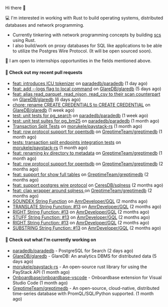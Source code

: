 Hi there 👋 

💻 I'm interested in working with Rust to build operating systems, distributed databases and network programming.
- Currently tinkering with network programming concepts by building [scs](https://github.com/Onboardbase/secure-share) using Rust.
- I also build/work on proxy databases for SQL like applications to be able to utilize the Postgres Wire Protocol. (It will be open sourced soon).

🍺 I am open to internships opportunities in the fields mentioned above.

#### 🔨 Check out my recent pull requests

- [feat: introduces ICU tokenizer](https://github.com/paradedb/paradedb/pull/615) on [paradedb/paradedb](https://github.com/paradedb/paradedb) (1 day ago)
- [feat: add --logs flag to local command](https://github.com/GlareDB/glaredb/pull/2187) on [GlareDB/glaredb](https://github.com/GlareDB/glaredb) (5 days ago)
- [feat: alias read_parquet, read_njson, read_csv to their scan counterpart](https://github.com/GlareDB/glaredb/pull/2185) on [GlareDB/glaredb](https://github.com/GlareDB/glaredb) (6 days ago)
- [chore: rename CREATE CREDENTIALS to CREATE CREDENTIAL](https://github.com/GlareDB/glaredb/pull/2180) on [GlareDB/glaredb](https://github.com/GlareDB/glaredb) (1 week ago)
- [test: unit tests for pg_search](https://github.com/paradedb/paradedb/pull/573) on [paradedb/paradedb](https://github.com/paradedb/paradedb) (1 week ago)
- [test: unit test suites for pg_bm25](https://github.com/paradedb/paradedb/pull/468) on [paradedb/paradedb](https://github.com/paradedb/paradedb) (1 month ago)
- [Transaction Split Tests](https://github.com/morukele/paystack-rs/pull/29) on [morukele/paystack-rs](https://github.com/morukele/paystack-rs) (1 month ago)
- [feat: row protocol support for opentsdb](https://github.com/GreptimeTeam/greptimedb/pull/2623) on [GreptimeTeam/greptimedb](https://github.com/GreptimeTeam/greptimedb) (1 month ago)
- [tests: transaction split endpoints integration tests](https://github.com/morukele/paystack-rs/pull/27) on [morukele/paystack-rs](https://github.com/morukele/paystack-rs) (1 month ago)
- [feat: renaming kv directory to metadata](https://github.com/GreptimeTeam/greptimedb/pull/2549) on [GreptimeTeam/greptimedb](https://github.com/GreptimeTeam/greptimedb) (1 month ago)
- [feat: row protocol support for opentsdb](https://github.com/GreptimeTeam/greptimedb/pull/2468) on [GreptimeTeam/greptimedb](https://github.com/GreptimeTeam/greptimedb) (2 months ago)
- [feat: support for show full tables](https://github.com/GreptimeTeam/greptimedb/pull/2410) on [GreptimeTeam/greptimedb](https://github.com/GreptimeTeam/greptimedb) (2 months ago)
- [feat: support postgres wire protocol](https://github.com/CeresDB/sqlness/pull/62) on [CeresDB/sqlness](https://github.com/CeresDB/sqlness) (2 months ago)
- [feat: clap wrapper around sqlness ](https://github.com/GreptimeTeam/greptimedb/pull/2400) on [GreptimeTeam/greptimedb](https://github.com/GreptimeTeam/greptimedb) (2 months ago)
- [SOUNDEX String Function](https://github.com/AmrDeveloper/GQL/pull/33) on [AmrDeveloper/GQL](https://github.com/AmrDeveloper/GQL) (2 months ago)
- [TRANSLATE String Function: #13](https://github.com/AmrDeveloper/GQL/pull/32) on [AmrDeveloper/GQL](https://github.com/AmrDeveloper/GQL) (2 months ago)
- [RIGHT String Function: #13](https://github.com/AmrDeveloper/GQL/pull/31) on [AmrDeveloper/GQL](https://github.com/AmrDeveloper/GQL) (2 months ago)
- [STUFF String Function: #13](https://github.com/AmrDeveloper/GQL/pull/30) on [AmrDeveloper/GQL](https://github.com/AmrDeveloper/GQL) (2 months ago)
- [RIGHT String Function: #13](https://github.com/AmrDeveloper/GQL/pull/29) on [AmrDeveloper/GQL](https://github.com/AmrDeveloper/GQL) (2 months ago)
- [SUBSTRING String Function: #13](https://github.com/AmrDeveloper/GQL/pull/28) on [AmrDeveloper/GQL](https://github.com/AmrDeveloper/GQL) (2 months ago)


#### 👷 Check out what I'm currently working on

- [paradedb/paradedb](https://github.com/paradedb/paradedb) - PostgreSQL for Search (2 days ago)
- [GlareDB/glaredb](https://github.com/GlareDB/glaredb) - GlareDB: An analytics DBMS for distributed data (5 days ago)
- [morukele/paystack-rs](https://github.com/morukele/paystack-rs) - An open-source rust library for using the PayStack API (1 month ago)
- [Onboardbase/onboardbase-vscode](https://github.com/Onboardbase/onboardbase-vscode) - Onboardbase extension for Visual Studio Code (1 month ago)
- [GreptimeTeam/greptimedb](https://github.com/GreptimeTeam/greptimedb) - An open-source, cloud-native, distributed time-series database with PromQL/SQL/Python supported. (1 month ago)
